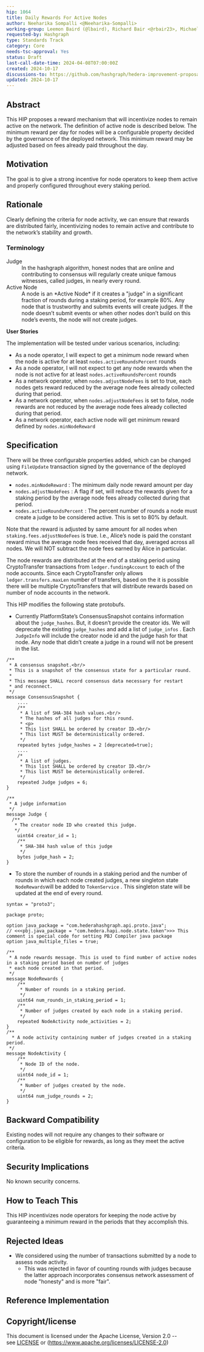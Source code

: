 ```yaml
---
hip: 1064
title: Daily Rewards For Active Nodes
author: Neeharika Sompalli <@Neeharika-Sompalli>
working-group: Leemon Baird (@lbaird), Richard Bair <@rbair23>, Michael Tinker <@tinker-michaelj>
requested-by: Hashgraph
type: Standards Track
category: Core
needs-tsc-approval: Yes
status: Draft
last-call-date-time: 2024-04-08T07:00:00Z
created: 2024-10-17
discussions-to: https://github.com/hashgraph/hedera-improvement-proposal/discussions/1063
updated: 2024-10-17
---
```


## Abstract

This HIP proposes a reward mechanism that will incentivize nodes to remain active on the network. The definition of active node is described below. The minimum reward per day for nodes will be a configurable property decided by the governance of the deployed network. This minimum reward may be adjusted based on fees already paid throughout the day.

## Motivation

The goal is to give a strong incentive for node operators to keep them active and properly configured throughout every staking period.

## Rationale

Clearly defining the criteria for node activity, we can ensure that rewards are distributed fairly, incentivizing nodes to remain active and contribute to the network’s stability and growth.

### Terminology

<dl>
<dt>Judge</dt>
<dd>In the hashgraph algorithm, honest nodes that are online and contributing to consensus will regularly create unique famous witnesses, called judges, in nearly every round.</dd>
<dt>Active Node</dt>
<dd>A node is an *Active Node* if it creates a "judge" in a significant fraction of rounds during a staking period, for example 80%. Any node that is trustworthy and submits events will create judges. If the node doesn’t submit events or when other nodes don’t build on this node’s events, the node will not create judges.</dd>
</dl>

**User Stories**

The implementation will be tested under various scenarios, including:

- As a node operator, I will expect to get a minimum node reward when the node is active for at least `nodes.activeRoundsPercent`  rounds
- As a node operator, I will not expect to get any node rewards when the node is not active for at least `nodes.activeRoundsPercent`  rounds
- As a network operator, when `nodes.adjustNodeFees` is set to true, each nodes gets reward reduced by the average node fees already collected during that period.
- As a network operator, when `nodes.adjustNodeFees` is set to false, node rewards are not reduced by the average node fees already collected during that period.
- As  a network operator, each active node will get minimum reward defined by `nodes.minNodeReward`

## Specification

There will be three configurable properties added, which can be changed using `FileUpdate` transaction signed by the governance of the deployed network.

- `nodes.minNodeReward` : The minimum daily node reward amount per day
- `nodes.adjustNodeFees` : A flag if set, will reduce the rewards given for a staking period by the average node fees already collected during that period.
- `nodes.activeRoundsPercent` : The percent number of rounds a node must create a judge to be considered active. This is set to 80% by default.

Note that the reward is adjusted by same amount for all nodes when `staking.fees.adjustNodeFees` is true. I.e., Alice’s node is paid the constant reward minus the average node fees received that day, averaged across all nodes. We will NOT subtract the node fees earned by Alice in particular.

The node rewards are distributed at the end of a staking period using CryptoTransfer transactions from `ledger.fundingAccount` to each of the node accounts. Since each CryptoTransfer only allows `ledger.transfers.maxLen` number of transfers, based on the it is possible there will be multiple CryptoTransfers that will distribute rewards based on number of node accounts in the network.

This HIP modifies the following state protobufs.

- Currently PlatformState’s ConsensusSnapshot contains information about the `judge_hashes`. But, it doesn’t provide the creator ids. We will deprecate the existing `judge_hashes`  and add a list of `judge_infos` . Each `JudgeInfo` will include the creator node id and the judge hash for that node. Any node that didn’t create a judge in a round will not be present in the list.

```
/**
 * A consensus snapshot.<br/>
 * This is a snapshot of the consensus state for a particular round.
 *
 * This message SHALL record consensus data necessary for restart
 * and reconnect.
 */
message ConsensusSnapshot {
    ....
    /**
     * A list of SHA-384 hash values.<br/>
     * The hashes of all judges for this round.
     * <p>
     * This list SHALL be ordered by creator ID.<br/>
     * This list MUST be deterministically ordered.
     */
    repeated bytes judge_hashes = 2 [deprecated=true];
    ....
    /*
     * A list of judges.
     * This list SHALL be ordered by creator ID.<br/>
     * This list MUST be deterministically ordered.
     */
    repeated Judge judges = 6;
}

/**
 * A judge information
 */
message Judge {
  /**
   * The creator node ID who created this judge.
   */
    uint64 creator_id = 1;
    /**
     * SHA-384 hash value of this judge
     */
    bytes judge_hash = 2;
}
```

- To store the number of rounds in a staking period and the number of rounds in which each node created judges, a new singleton state `NodeRewards`will be added to `TokenService` . This singleton state will be updated at the end of every round.

```
syntax = "proto3";

package proto;

option java_package = "com.hederahashgraph.api.proto.java";
// <<<pbj.java_package = "com.hedera.hapi.node.state.token">>> This comment is special code for setting PBJ Compiler java package
option java_multiple_files = true;

/**
 * A node rewards message. This is used to find number of active nodes in a staking period based on number of judges
 * each node created in that period.
 */
message NodeRewards {
    /**
     * Number of rounds in a staking period.
     */
    uint64 num_rounds_in_staking_period = 1;
    /**
     * Number of judges created by each node in a staking period.
     */
    repeated NodeActivity node_activities = 2;
}
/**
  * A node activity containing number of judges created in a staking period.
 */
message NodeActivity {
    /**
     * Node ID of the node.
     */
    uint64 node_id = 1;
    /**
     * Number of judges created by the node.
     */
    uint64 num_judge_rounds = 2;
}
```

## Backward Compatibility

Existing nodes will not require any changes to their software or configuration to be eligible for rewards, as long as they meet the active criteria.

## Security Implications

No known security concerns.

## How to Teach This

This HIP incentivizes node operators for keeping the node active by guaranteeing a minimum reward in the periods that they accomplish this.

## Rejected Ideas

- We considered using the number of transactions submitted by a node to assess node activity.
   - This was rejected in favor of counting rounds with judges because the latter
     approach incorporates consensus network assessment of node "honesty" and
     is more "fair".

## Reference Implementation

## Copyright/license

This document is licensed under the Apache License, Version 2.0 -- see [LICENSE](https://github.com/Neeharika-Sompalli/hedera-improvement-proposal/blob/1cad867e75071dad048ec633e04e208ca242c0df/LICENSE) or (https://www.apache.org/licenses/LICENSE-2.0)